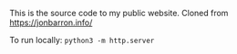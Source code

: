 This is the source code to my public website. Cloned from https://jonbarron.info/

To run locally: `python3 -m http.server` 
